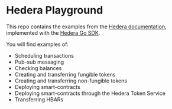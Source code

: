 # Hedera Playground

This repo contains the examples from the [Hedera documentation](https://docs.hedera.com/guides/), implemented with the [Hedera Go SDK](https://github.com/hashgraph/hedera-sdk-go).

You will find examples of:

 - Scheduling transactions
 - Pub-sub messaging
 - Checking balances
 - Creating and transferring fungible tokens
 - Creating and transferring non-fungible tokens
 - Deploying smart-contracts
 - Deploying smart-contracts through the Hedera Token Service
 - Transferring HBARs
